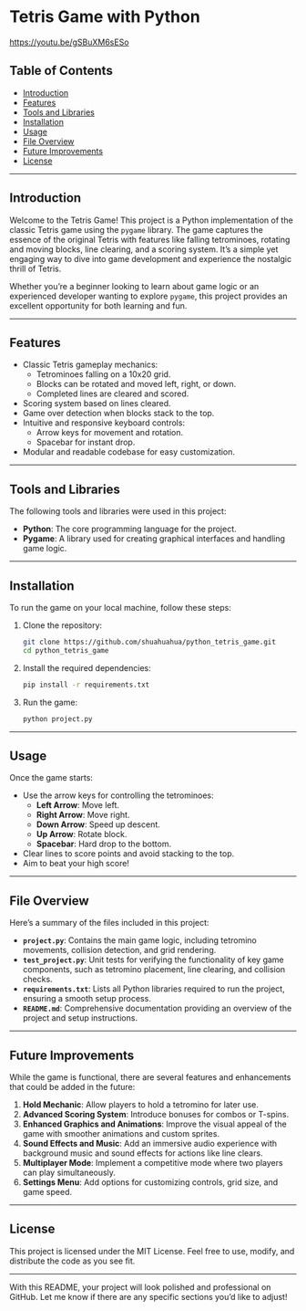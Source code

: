 # Tetris Game with Python
https://youtu.be/gSBuXM6sESo

## Table of Contents
- [Introduction](#introduction)
- [Features](#features)
- [Tools and Libraries](#tools-and-libraries)
- [Installation](#installation)
- [Usage](#usage)
- [File Overview](#file-overview)
- [Future Improvements](#future-improvements)
- [License](#license)

---

## Introduction
Welcome to the Tetris Game! This project is a Python implementation of the classic Tetris game using the `pygame` library. The game captures the essence of the original Tetris with features like falling tetrominoes, rotating and moving blocks, line clearing, and a scoring system. It’s a simple yet engaging way to dive into game development and experience the nostalgic thrill of Tetris.

Whether you’re a beginner looking to learn about game logic or an experienced developer wanting to explore `pygame`, this project provides an excellent opportunity for both learning and fun.

---

## Features
- Classic Tetris gameplay mechanics:
  - Tetrominoes falling on a 10x20 grid.
  - Blocks can be rotated and moved left, right, or down.
  - Completed lines are cleared and scored.
- Scoring system based on lines cleared.
- Game over detection when blocks stack to the top.
- Intuitive and responsive keyboard controls:
  - Arrow keys for movement and rotation.
  - Spacebar for instant drop.
- Modular and readable codebase for easy customization.

---

## Tools and Libraries
The following tools and libraries were used in this project:
- **Python**: The core programming language for the project.
- **Pygame**: A library used for creating graphical interfaces and handling game logic.

---

## Installation
To run the game on your local machine, follow these steps:

1. Clone the repository:
    ```bash
    git clone https://github.com/shuahuahua/python_tetris_game.git
    cd python_tetris_game
    ```

2. Install the required dependencies:
    ```bash
    pip install -r requirements.txt
    ```

3. Run the game:
    ```bash
    python project.py
    ```

---

## Usage
Once the game starts:
- Use the arrow keys for controlling the tetrominoes:
  - **Left Arrow**: Move left.
  - **Right Arrow**: Move right.
  - **Down Arrow**: Speed up descent.
  - **Up Arrow**: Rotate block.
  - **Spacebar**: Hard drop to the bottom.
- Clear lines to score points and avoid stacking to the top.
- Aim to beat your high score!

---

## File Overview
Here’s a summary of the files included in this project:

- **`project.py`**: Contains the main game logic, including tetromino movements, collision detection, and grid rendering.
- **`test_project.py`**: Unit tests for verifying the functionality of key game components, such as tetromino placement, line clearing, and collision checks.
- **`requirements.txt`**: Lists all Python libraries required to run the project, ensuring a smooth setup process.
- **`README.md`**: Comprehensive documentation providing an overview of the project and setup instructions.

---

## Future Improvements
While the game is functional, there are several features and enhancements that could be added in the future:
1. **Hold Mechanic**: Allow players to hold a tetromino for later use.
2. **Advanced Scoring System**: Introduce bonuses for combos or T-spins.
3. **Enhanced Graphics and Animations**: Improve the visual appeal of the game with smoother animations and custom sprites.
4. **Sound Effects and Music**: Add an immersive audio experience with background music and sound effects for actions like line clears.
5. **Multiplayer Mode**: Implement a competitive mode where two players can play simultaneously.
6. **Settings Menu**: Add options for customizing controls, grid size, and game speed.

---

## License
This project is licensed under the MIT License. Feel free to use, modify, and distribute the code as you see fit.

---

With this README, your project will look polished and professional on GitHub. Let me know if there are any specific sections you’d like to adjust!
